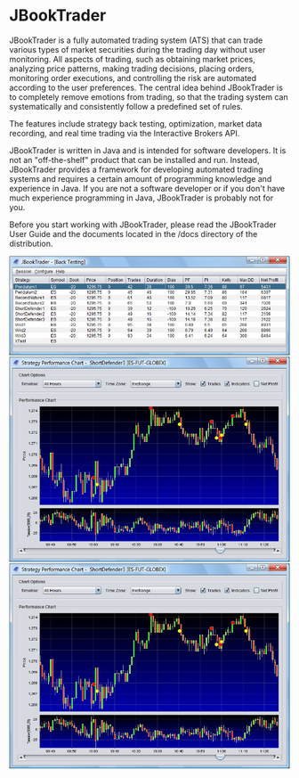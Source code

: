 # JBookTrader

JBookTrader is a fully automated trading system (ATS) that can trade various types of market securities during the trading day without user monitoring. All aspects of trading, such as obtaining market prices, analyzing price patterns, making trading decisions, placing orders, monitoring order executions, and controlling the risk are automated according to the user preferences. The central idea behind JBookTrader is to completely remove emotions from trading, so that the trading system can systematically and consistently follow a predefined set of rules.

The features include strategy back testing, optimization, market data recording, and real time trading via the Interactive Brokers API.

JBookTrader is written in Java and is intended for software developers. It is not an "off-the-shelf" product that can be installed and run. Instead, JBookTrader provides a framework for developing automated trading systems and requires a certain amount of programming knowledge and experience in Java. If you are not a software developer or if you don't have much experience programming in Java, JBookTrader is probably not for you.

Before you start working with JBookTrader, please read the JBookTrader User Guide and the documents located in the /docs directory of the distribution.

![Back Testing Screenshot](/resources/readme/backtest.png "Back Testing")
![Charting Screenshot](/resources/readme/chart.png "Charting")
![Optimizing Visualization](/resources/readme/chart.png "Optimizing Visualization")
